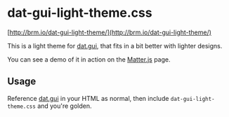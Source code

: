 # dat-gui-light-theme.css #

[http://brm.io/dat-gui-light-theme/](http://brm.io/dat-gui-light-theme/)

This is a light theme for [dat.gui](http://workshop.chromeexperiments.com/examples/gui/#1--Basic-Usage), that fits in a bit better with lighter designs.

You can see a demo of it in action on the [Matter.js](http://localhost:9000/matter-js/) page.

## Usage ##

Reference [dat.gui](http://workshop.chromeexperiments.com/examples/gui/#1--Basic-Usage) in your HTML as normal, then include `dat-gui-light-theme.css` and you're golden.